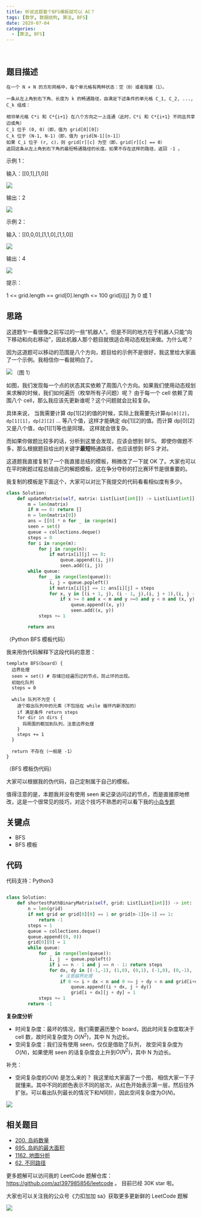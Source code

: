 ```yaml
---
title: 听说这题套个BFS模板就可以 AC？
tags: [数学, 数据结构, 算法, BFS]
date: 2020-07-04
categories:
  - [算法, BFS]
---
```


​<!-- more -->

## 题目描述

```
在一个 N × N 的方形网格中，每个单元格有两种状态：空（0）或者阻塞（1）。

一条从左上角到右下角、长度为 k 的畅通路径，由满足下述条件的单元格 C_1, C_2, ..., C_k 组成：

相邻单元格 C*i 和 C*{i+1} 在八个方向之一上连通（此时，C*i 和 C*{i+1} 不同且共享边或角）
C_1 位于 (0, 0)（即，值为 grid[0][0]）
C_k 位于 (N-1, N-1)（即，值为 grid[N-1][n-1]）
如果 C_i 位于 (r, c)，则 grid[r][c] 为空（即，grid[r][c] == 0）
返回这条从左上角到右下角的最短畅通路径的长度。如果不存在这样的路径，返回 -1 。
```

示例 1：

输入：[[0,1],[1,0]]

![](https://tva1.sinaimg.cn/large/007S8ZIlly1gfdxfinc0vj30k90kfdge.jpg)

输出：2

![](https://tva1.sinaimg.cn/large/007S8ZIlly1gfdxfxn4lij30k90kf0td.jpg)

示例 2：

输入：[[0,0,0],[1,1,0],[1,1,0]]

![](https://tva1.sinaimg.cn/large/007S8ZIlly1gfdxg2495gj30k90kfaat.jpg)

输出：4

![](https://tva1.sinaimg.cn/large/007S8ZIlly1gfdxg8aihtj30k90kft9k.jpg)

提示：

1 <= grid.length == grid[0].length <= 100
grid[i][j] 为 0 或 1

## 思路

这道题乍一看很像之前写过的一些“机器人”。但是不同的地方在于机器人只能“向下移动和向右移动”，因此机器人那个题目就很适合用动态规划来做。为什么呢？

因为这道题可以移动的范围是八个方向，题目给的示例不是很好，我这里给大家画了一个示例。我相信你一看就明白了。

![](https://tva1.sinaimg.cn/large/007S8ZIlly1gfe09lk8j2j30d30awwin.jpg)
（图 1）

如图，我们发现每一个点的状态其实依赖了周围八个方向。如果我们使用动态规划来求解的时候，我们如何遍历（枚举所有子问题）呢？ 由于每一个 cell 依赖了周围八个 cell，那么我应该先更新谁呢？这个问题就会比较复杂。

具体来说， 当我需要计算 dp[1][2]的值的时候，实际上我需要先计算`dp[0][2]`，`dp[1][1]`，`dp[2][2]` ... 等八个值，这样才能确定 dp[1][2]的值。而计算 dp[0][2] 又是八个值，dp[1][1]等也是同理。 这样就会很复杂。

而如果你做题比较多的话，分析到这里会发现，应该会想到 BFS。 即使你做题不多，那么根据题目给出的关键字**最短**畅通路径，也应该想到 BFS 才对。

这道题我直接复制了一个我直接总结的模板，稍微改了一下就 OK 了。大家也可以在平时刷题过程总结自己的解题模板，这在争分夺秒的打比赛环节是很重要的。

我复制的模板是下面这个，大家可以对比下我提交的代码看看相似度有多少。

```python
class Solution:
    def updateMatrix(self, matrix: List[List[int]]) -> List[List[int]]:
        m = len(matrix)
        if m == 0: return []
        n = len(matrix[0])
        ans = [[0] * n for _ in range(m)]
        seen = set()
        queue = collections.deque()
        steps = 0
        for i in range(m):
            for j in range(n):
                if matrix[i][j] == 0:
                    queue.append((i, j))
                    seen.add((i, j))
        while queue:
            for _ in range(len(queue)):
                i, j = queue.popleft()
                if matrix[i][j] == 1: ans[i][j] = steps
                for x, y in [(i + 1, j), (i - 1, j),(i, j + 1),(i, j - 1)]:
                    if x >= 0 and x < m and y >=0 and y < n and (x, y) not in seen:
                        queue.append((x, y))
                        seen.add((x, y))
            steps += 1

        return ans
```

（Python BFS 模板代码）

我来用伪代码解释下这段代码的意思：

```
template BFS(board) {
  边界处理
  seen = set() # 存储已经遍历过的节点，防止环的出现。
  初始化队列
  steps = 0

  while 队列不为空 {
    逐个取出队列中的元素（不包括在 while 循环内新添加的）
    if 满足条件 return steps
    for dir in dirs {
      将周围的都加到队列，注意边界处理
    }
    steps += 1
  }

  return 不存在（一般是 -1）
}

```

（BFS 模板伪代码）

大家可以根据我的伪代码，自己定制属于自己的模板。

值得注意的是，本题我并没有使用 seen 来记录访问过的节点，而是直接原地修改，这是一个很常见的技巧，对这个技巧不熟悉的可以看下我的[小岛专题](https://github.com/azl397985856/leetcode/blob/master/thinkings/island.md "小岛专题")

## 关键点

- BFS
- BFS 模板

## 代码

代码支持：Python3

```py

class Solution:
    def shortestPathBinaryMatrix(self, grid: List[List[int]]) -> int:
        n = len(grid)
        if not grid or grid[0][0] == 1 or grid[n-1][n-1] == 1:
            return -1
        steps = 1
        queue = collections.deque()
        queue.append((0, 0))
        grid[0][0] = 1
        while queue:
            for _ in range(len(queue)):
                i, j  = queue.popleft()
                if i == n - 1 and j == n - 1: return steps
                for dx, dy in [(-1,-1), (1,0), (0,1), (-1,0), (0,-1), (1,1), (1,-1), (-1,1)]:
                    # 注意越界处理
                    if 0 <= i + dx < n and 0 <= j + dy < n and grid[i+dx][j+dy] == 0:
                        queue.append((i + dx, j + dy))
                        grid[i + dx][j + dy] = 1
            steps += 1
        return -1
```

**复杂度分析**

- 时间复杂度：最坏的情况，我们需要遍历整个 board，因此时间复杂度取决于 cell 数，故时间复杂度为 $O(N ^ 2)$，其中 N 为边长。
- 空间复杂度：我们没有使用 seen，仅仅是借助了队列， 故空间复杂度为 $O(N)$，如果使用 seen 的话复杂度会上升到$O(N ^ 2)$，其中 N 为边长。

补充：

- 空间复杂度的$O(N)$ 是怎么来的？ 我这里给大家画了一个图， 相信大家一下子就懂来。其中不同的颜色表示不同的层次，从红色开始表示第一层，然后往外扩张。可以看出队列最长的情况下和$N$同阶，因此空间复杂度为$O(N)$。

![](https://tva1.sinaimg.cn/large/007S8ZIlly1gfdz2wpkvij30fj0au78o.jpg)

## 相关题目

- [200. 岛屿数量](https://github.com/azl397985856/leetcode/blob/master/problems/200.number-of-islands.md "200. 岛屿数量")
- [695. 岛屿的最大面积](https://leetcode-cn.com/problems/max-area-of-island/solution/695-dao-yu-de-zui-da-mian-ji-dfspython3-by-fe-luci/ "695. 岛屿的最大面积")
- [1162. 地图分析](https://leetcode-cn.com/problems/as-far-from-land-as-possible/solution/python-tu-jie-chao-jian-dan-de-bfs1162-di-tu-fen-x/ "1162. 地图分析")
- [62. 不同路径](https://github.com/azl397985856/leetcode/blob/master/problems/62.unique-paths.md "62. 不同路径")

更多题解可以访问我的 LeetCode 题解仓库：https://github.com/azl397985856/leetcode 。 目前已经 30K star 啦。

大家也可以关注我的公众号《力扣加加 sa》获取更多更新鲜的 LeetCode 题解

![](https://tva1.sinaimg.cn/large/007S8ZIlly1gfcuzagjalj30p00dwabs.jpg)
